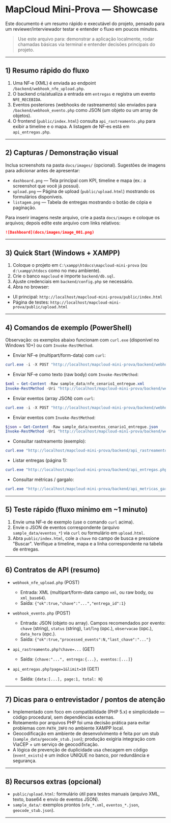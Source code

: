 # MapCloud Mini‑Prova — Showcase

Este documento é um resumo rápido e executável do projeto, pensado para um reviewer/interviewador testar e entender o fluxo em poucos minutos.

> Use este arquivo para: demonstrar a aplicação localmente, rodar chamadas básicas via terminal e entender decisões principais do projeto.

---

## 1) Resumo rápido do fluxo

1.  Uma NF‑e (XML) é enviada ao endpoint `/backend/webhook_nfe_upload.php`.
2.  O backend cria/atualiza a entrada em `entregas` e registra um evento `NFE_RECEBIDA`.
3.  Eventos posteriores (webhooks de rastreamento) são enviados para `/backend/webhook_evento.php` como JSON (um objeto ou um array de objetos).
4.  O frontend (`public/index.html`) consulta `api_rastreamento.php` para exibir a timeline e o mapa. A listagem de NF‑es está em `api_entregas.php`.

---

## 2) Capturas / Demonstração visual

Inclua screenshots na pasta `docs/images/` (opcional). Sugestões de imagens para adicionar antes de apresentar:

- `dashboard.png` — Tela principal com KPI, timeline e mapa (ex.: a screenshot que você já possui).
- `upload.png` — Página de upload (`public/upload.html`) mostrando os formulários disponíveis.
- `listagem.png` — Tabela de entregas mostrando o botão de cópia e paginação.

Para inserir imagens neste arquivo, crie a pasta `docs/images` e coloque os arquivos; depois edite este arquivo com links relativos:

```markdown
![Dashboard](docs/images/image_001.png)
```

---

## 3) Quick Start (Windows + XAMPP)

1.  Coloque o projeto em `C:\xampp\htdocs\mapcloud-mini-prova` (ou `d:\xampp\htdocs` como no meu ambiente).
2.  Crie o banco `mapcloud` e importe `backend/db.sql`.
3.  Ajuste credenciais em `backend/config.php` se necessário.
4.  Abra no browser:

- UI principal: `http://localhost/mapcloud-mini-prova/public/index.html`
- Página de testes: `http://localhost/mapcloud-mini-prova/public/upload.html`

---

## 4) Comandos de exemplo (PowerShell)

Observação: os exemplos abaixo funcionam com `curl.exe` (disponível no Windows 10+) ou com `Invoke-RestMethod`.

- Enviar NF-e (multipart/form-data) com `curl`:

```powershell
curl.exe -i -X POST "http://localhost/mapcloud-mini-prova/backend/webhook_nfe_upload.php" -F "xml=@sample_data/nfe_cenario1_entregue.xml;type=application/xml"
```

- Enviar NF-e como texto (raw body) com `Invoke-RestMethod`:

```powershell
$xml = Get-Content -Raw sample_data/nfe_cenario1_entregue.xml
Invoke-RestMethod -Uri "http://localhost/mapcloud-mini-prova/backend/webhook_nfe_upload.php" -Method Post -Body $xml -ContentType 'text/xml'
```

- Enviar eventos (array JSON) com `curl`:

```powershell
curl.exe -i -X POST "http://localhost/mapcloud-mini-prova/backend/webhook_evento.php" -H "Content-Type: application/json" -d @sample_data/eventos_cenario1_entregue.json
```

- Enviar eventos com `Invoke-RestMethod`:

```powershell
$json = Get-Content -Raw sample_data/eventos_cenario1_entregue.json
Invoke-RestMethod -Uri "http://localhost/mapcloud-mini-prova/backend/webhook_evento.php" -Method Post -Body $json -ContentType 'application/json'
```

- Consultar rastreamento (exemplo):

```powershell
curl.exe "http://localhost/mapcloud-mini-prova/backend/api_rastreamento.php?chave=35250900000000000101550010000000011000000011"
```

- Listar entregas (página 1):

```powershell
curl.exe "http://localhost/mapcloud-mini-prova/backend/api_entregas.php?page=1&limit=10"
```

- Consultar métricas / gargalo:

```powershell
curl.exe "http://localhost/mapcloud-mini-prova/backend/api_metricas_gargalo.php"
```

---

## 5) Teste rápido (fluxo mínimo em ~1 minuto)

1.  Envie uma NF‑e de exemplo (use o comando `curl` acima).
2.  Envie o JSON de eventos correspondente (arquivo `sample_data/eventos_*`) via `curl` ou formulário em `upload.html`.
3.  Abra `public/index.html`, cole a `chave` no campo de busca e pressione "Buscar". Verifique a timeline, mapa e a linha correspondente na tabela de entregas.

---

## 6) Contratos de API (resumo)

- `webhook_nfe_upload.php` (POST)
  - Entrada: XML (multipart/form-data campo `xml`, ou raw body, ou `xml_base64`).
  - Saída: `{"ok":true,"chave":"...","entrega_id":1}`

- `webhook_evento.php` (POST)
  - Entrada: JSON (objeto ou array). Campos recomendados por evento: `chave` (string), `status` (string), `lat`/`lng` (opc.), `observacao` (opc.), `data_hora` (opc.).
  - Saída: `{"ok":true,"processed_events":N,"last_chave":"..."}`

- `api_rastreamento.php?chave=...` (GET)
  - Saída: `{chave:"...", entrega:{...}, eventos:[...]}`

- `api_entregas.php?page=1&limit=10` (GET)
  - Saída: `{data:[...], page:1, total: N}`

---

## 7) Dicas para o entrevistador / pontos de atenção

- Implementado com foco em compatibilidade (PHP 5.x) e simplicidade — código procedural, sem dependências externas.
- Roteamento por arquivos PHP foi uma decisão prática para evitar problemas com `PATH_INFO` no ambiente XAMPP local.
- Geocodificação em ambiente de desenvolvimento é feita por um stub (`sample_data/geocode_stub.json`); produção exigiria integração com ViaCEP + um serviço de geocodificação.
- A lógica de prevenção de duplicidade usa checagem em código (`event_exists`) e um índice UNIQUE no banco, por redundância e segurança.

---

## 8) Recursos extras (opcional)

- `public/upload.html`: formulário útil para testes manuais (arquivo XML, texto, base64 e envio de eventos JSON).
- `sample_data/`: exemplos prontos (`nfe_*.xml`, `eventos_*.json`, `geocode_stub.json`).

---
